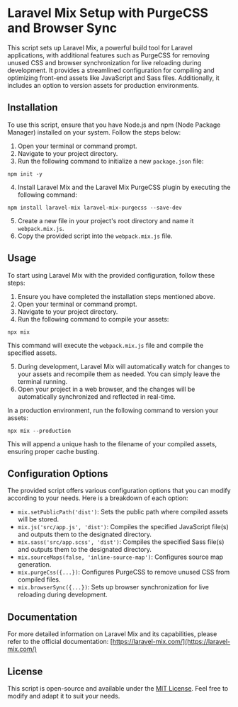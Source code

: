 # Laravel Mix Setup with PurgeCSS and Browser Sync

This script sets up Laravel Mix, a powerful build tool for Laravel applications, with additional features such as PurgeCSS for removing unused CSS and browser synchronization for live reloading during development. It provides a streamlined configuration for compiling and optimizing front-end assets like JavaScript and Sass files. Additionally, it includes an option to version assets for production environments.

## Installation

To use this script, ensure that you have Node.js and npm (Node Package Manager) installed on your system. Follow the steps below:

1. Open your terminal or command prompt.
2. Navigate to your project directory.
3. Run the following command to initialize a new `package.json` file:
   
```npm init -y```

4. Install Laravel Mix and the Laravel Mix PurgeCSS plugin by executing the following command:

```npm install laravel-mix laravel-mix-purgecss --save-dev```


5. Create a new file in your project's root directory and name it `webpack.mix.js`.
6. Copy the provided script into the `webpack.mix.js` file.

## Usage

To start using Laravel Mix with the provided configuration, follow these steps:

1. Ensure you have completed the installation steps mentioned above.
2. Open your terminal or command prompt.
3. Navigate to your project directory.
4. Run the following command to compile your assets:

```npx mix```


This command will execute the `webpack.mix.js` file and compile the specified assets.

5. During development, Laravel Mix will automatically watch for changes to your assets and recompile them as needed. You can simply leave the terminal running.
6. Open your project in a web browser, and the changes will be automatically synchronized and reflected in real-time.

In a production environment, run the following command to version your assets:

```npx mix --production```


This will append a unique hash to the filename of your compiled assets, ensuring proper cache busting.

## Configuration Options

The provided script offers various configuration options that you can modify according to your needs. Here is a breakdown of each option:

- `mix.setPublicPath('dist')`: Sets the public path where compiled assets will be stored.
- `mix.js('src/app.js', 'dist')`: Compiles the specified JavaScript file(s) and outputs them to the designated directory.
- `mix.sass('src/app.scss', 'dist')`: Compiles the specified Sass file(s) and outputs them to the designated directory.
- `mix.sourceMaps(false, 'inline-source-map')`: Configures source map generation.
- `mix.purgeCss({...})`: Configures PurgeCSS to remove unused CSS from compiled files.
- `mix.browserSync({...})`: Sets up browser synchronization for live reloading during development.

## Documentation

For more detailed information on Laravel Mix and its capabilities, please refer to the official documentation: [https://laravel-mix.com/](https://laravel-mix.com/)

## License

This script is open-source and available under the [MIT License](https://opensource.org/licenses/MIT). Feel free to modify and adapt it to suit your needs.

